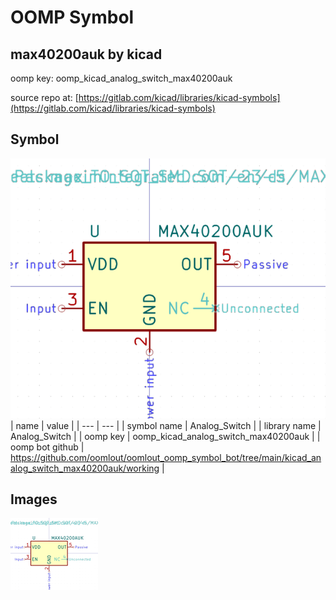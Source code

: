 # OOMP Symbol  
## max40200auk  by kicad  
  
oomp key: oomp_kicad_analog_switch_max40200auk  
  
source repo at: [https://gitlab.com/kicad/libraries/kicad-symbols](https://gitlab.com/kicad/libraries/kicad-symbols)  
## Symbol  
  
[![working.png](working_600.png)](working.png)  
| name | value | 
| --- | --- | 
| symbol name | Analog_Switch | 
| library name | Analog_Switch | 
| oomp key | oomp_kicad_analog_switch_max40200auk | 
| oomp bot github | https://github.com/oomlout/oomlout_oomp_symbol_bot/tree/main/kicad_analog_switch_max40200auk/working | 
## Images  
  
[![working.png](working_140.png)](working.png)  
